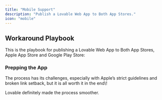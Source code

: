 ```yaml
---
title: "Mobile Support"
description: "Publish a Lovable Web App to Both App Stores."
icon: "mobile"
---
```


## Workaround Playbook

This is the playbook for publishing a Lovable Web App to Both App Stores, Apple App Store and Google Play Store:

### Prepping the App

  
  
  
  
</Steps>

The process has its challenges, especially with Apple’s strict guidelines and broken link setback, but it is all worth it in the end\\! 

Lovable definitely made the process smoother.